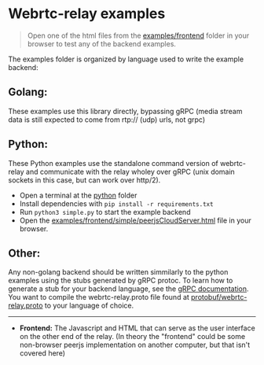 # Webrtc-relay examples

> Open one of the html files from the [examples/frontend](./frontend/) folder in your browser to test any of the backend examples.

The examples folder is organized by language used to write the example backend:

## Golang:
 These examples use this library directly, bypassing gRPC (media stream data is still expected to come from rtp:// (udp) urls, not grpc)
## Python:
These Python examples use the standalone command version of webrtc-relay and communicate with the relay wholey over gRPC (unix domain sockets in this case, but can work over http/2).
  - Open a terminal at the [python](./python/) folder
  - Install dependencies with `pip install -r requirements.txt`
  - Run `python3 simple.py` to start the example backend
  - Open the [examples/frontend/simple/peerjsCloudServer.html](./frontend/peerjsCloudServer.html) file in your browser.
## Other:
Any non-golang backend should be written simmilarly to the python examples using the stubs generated by gRPC protoc. To learn how to generate a stub for your backend language, see the [gRPC documentation](https://grpc.io/docs/languages/).
You want to compile the webrtc-relay.proto file found at [protobuf/webrtc-relay.proto](../protobuf/webrtc-relay.proto) to your language of choice.


---

- **Frontend:** The Javascript and HTML that can serve as the user interface on the other end of the relay. (In theory the "frontend" could be some non-browser peerjs implementation on another computer, but that isn't covered here)
